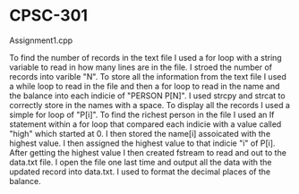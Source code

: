 # CPSC-301
Assignment1.cpp

To find the number of records in the text file I used a for loop with a string variable to read in how many lines are in the file.
I stroed the number of records into varible "N".
To store all the information from the text file I used a while loop to read in the file and then a for loop to read in 
the name and the balance into each indicie of "PERSON P[N]". 
I used strcpy and strcat to correctly store in the names with a space.
To display all the records I used a simple for loop of "P[i]".
To find the richest person in the file I used an If statement within a for loop that compared each indicie with a value called
"high" which started at 0. I then stored the name[i] assoicated with the highest value.
I then assigned the highest value to that indicie "i" of P[i].
After getting the highest value I then created fstream to read and out to the data.txt file.
I open the file one last time and output all the data with the updated record into data.txt.
I used <iomanip> to format the decimal places of the balance.
